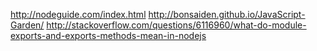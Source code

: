 http://nodeguide.com/index.html
http://bonsaiden.github.io/JavaScript-Garden/
http://stackoverflow.com/questions/6116960/what-do-module-exports-and-exports-methods-mean-in-nodejs

